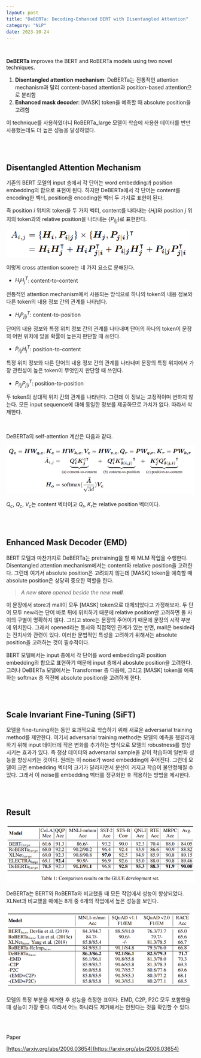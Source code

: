 ```yaml
---
layout: post
title: "DeBERTa: Decoding-Enhanced BERT with Disentangled Attention"
category: "NLP"
date: 2023-10-24
---
```


<br>

**DeBERTa** improves the BERT and RoBERTa models using two novel techniques.

1. **Disentangled attention mechanism**: DeBERTa는 전통적인 attention mechanism과 달리 content-based attention과 position-based attention으로 분리함
2. **Enhanced mask decoder**: [MASK] token을 예측할 때 absolute position을 고려함

이 technique를 사용하였더니 RoBERTa_large 모델이 학습에 사용한 데이터를 반만 사용했는데도 더 높은 성능을 달성하였다.

<br>
<br>


## **Disentangled Attention Mechanism**

기존의 BERT 모델의 input 층에서 각 단어는 word embedding과 position embedding의 합으로 표현이 된다. 하지만 DeBERTa에서 각 단어는 content를 encoding한 벡터, position을 encoding한 벡터 두 가지로 표현이 된다.

즉 position $i$ 위치의 token을 두 가지 벡터, content를 나타내는 $\{H_i\}$와 position $j$ 위치의 token과의 relative position을 나타내는  $\{P_{i \vert j}\}$로 표현한다.

![Untitled](/assets/DeBERTa%20Decoding-Enhanced%20BERT%20with%20Disentangled%20A%203603f7e96d1f4fc79d1fedd8775eb542/Untitled.png)

이렇게 cross attention score는 네 가지 요소로 분해된다.

- $H_i H_j^T$: content-to-content

전통적인 attention mechanism에서 사용되는 방식으로 하나의 token의 내용 정보와 다른 token의 내용 정보 간의 관계를 나타낸다.

- $H_i P_{j \vert i}^T$: content-to-position

단어의 내용 정보와 특정 위치 정보 간의 관계를 나타내며 단어의 하나의 token이 문장의 어떤 위치에 있을 확률이 높은지 판단할 때 쓰인다.

- $P_{i \vert j} H_j^T$: position-to-content

특정 위치 정보와 다른 단어의 내용 정보 간의 관계를 나타내며 문장의 특정 위치에서 가장 관련성이 높은 token이 무엇인지 판단할 때 쓰인다.

- $P_{i \vert j} P_{j \vert i}^T$: position-to-position

두 token의 상대적 위치 간의 관계를 나타낸다. 그런데 이 정보는 고정적이며 변하지 않는다. 모든 input sequence에 대해 동일한 정보를 제공하므로 가치가 없다. 따라서 삭제한다.

<br>

DeBERTa의 self-attention 계산은 다음과 같다.

![Untitled](/assets/DeBERTa%20Decoding-Enhanced%20BERT%20with%20Disentangled%20A%203603f7e96d1f4fc79d1fedd8775eb542/Untitled%201.png)

$Q_c$, $Q_c$, $V_c$는 content 벡터이고 $Q_r$, $K_r$는 relative position 벡터이다.


<br>
<br>


## **Enhanced Mask Decoder (EMD)**

BERT 모델과 마찬가지로 DeBERTa는 pretraining을 할 때 MLM 작업을 수행한다. Disentangled attention mechanism에서는 content와 relative position을 고려한다. 그런데 여기서 absolute position은 고려되지 않는데 [MASK] token을 예측할 때 absolute position은 상당히 중요한 역할을 한다.

> *A new **store** opened beside the new **mall**.*
> 

이 문장에서 store과 mall이 모두 [MASK] token으로 대체되었다고 가정해보자. 두 단어 모두 new라는 단어 바로 뒤에 위치하기 때문에 relative position만 고려하면 둘 사이의 구별이 명확하지 않다. 그리고 store는 문장의 주어이기 때문에 문장의 시작 부분에 위치한다. 그래서 opened라는 동사와 직접적인 관계가 있는 반면, mall은 beside라는 전치사와 관련이 있다. 이러한 문법적인 특성을 고려하기 위해서는 absolute position을 고려하는 것이 필수적이다.

BERT 모델에서는 input 층에서 각 단어를 word embedding과 position embedding의 합으로 표현하기 때문에 input 층에서 aboslute position을 고려한다. 그러나 DeBERTa 모델에서는 Transformer 층 다음에, 그리고 [MASK] token을 예측하는 softmax 층 직전에 absolute position을 고려하게 한다. 

<br>
<br>


## **Scale Invariant Fine-Tuning (SiFT)**

모델을 fine-tuning하는 동안 효과적으로 학습하기 위해 새로운 adversarial training method를 제안한다. 여기서 adversarial training method는 모델의 예측을 헷갈리게 하기 위해 input 데이터에 작은 변화를 추가하는 방식으로 모델의 robustness를 향상시키는 효과가 있다. 즉 정상 데이터와 adversarial sample을 같이 학습하여 일반화 성능을 향상시키는 것이다. 원래는 이 noise가 word embedding에 주어진다. 그런데 모델이 크면 embedding 벡터의 크기가 달라지면서 분산이 커지고 학습이 불안정해질 수 있다. 그래서 이 noise를 embedding 벡터를 정규화한 후 적용하는 방법을 제시한다.

<br>
<br>


## **Result**

![Untitled](/assets/DeBERTa%20Decoding-Enhanced%20BERT%20with%20Disentangled%20A%203603f7e96d1f4fc79d1fedd8775eb542/Untitled%202.png)

DeBERTa는 BERT와 RoBERTa와 비교했을 때 모든 작업에서 성능이 향상되었다. XLNet과 비교했을 때에는 8개 중 6개의 작업에서 높은 성능을 보인다.

![Untitled](/assets/DeBERTa%20Decoding-Enhanced%20BERT%20with%20Disentangled%20A%203603f7e96d1f4fc79d1fedd8775eb542/Untitled%203.png)

모델의 특정 부분을 제거한 후 성능을 측정한 표이다. EMD, C2P, P2C 모두 포함했을 때 성능이 가장 좋다. 따라서 어느 하나라도 제거해서는 안된다는 것을 확인할 수 있다.

<br>
<br>

Paper

[https://arxiv.org/abs/2006.03654](https://arxiv.org/abs/2006.03654)